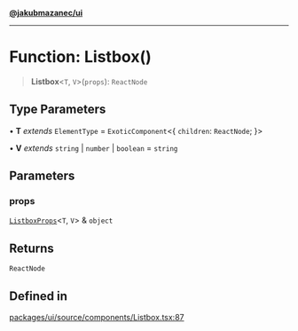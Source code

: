 [**@jakubmazanec/ui**](../README.md)

---

# Function: Listbox()

> **Listbox**\<`T`, `V`\>(`props`): `ReactNode`

## Type Parameters

• **T** _extends_ `ElementType` = `ExoticComponent`\<\{ `children`: `ReactNode`; \}\>

• **V** _extends_ `string` \| `number` \| `boolean` = `string`

## Parameters

### props

[`ListboxProps`](../type-aliases/ListboxProps.md)\<`T`, `V`\> & `object`

## Returns

`ReactNode`

## Defined in

[packages/ui/source/components/Listbox.tsx:87](https://github.com/jakubmazanec/tools/blob/3e339f67fc5b5cd011c28acb315570a2f29efedc/packages/ui/source/components/Listbox.tsx#L87)
